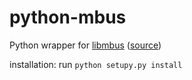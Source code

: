 python-mbus
===========

Python wrapper for [libmbus](http://www.rscada.se/libmbus) ([source](https://github.com/rscada/libmbus))

installation: run ```python setupy.py install```